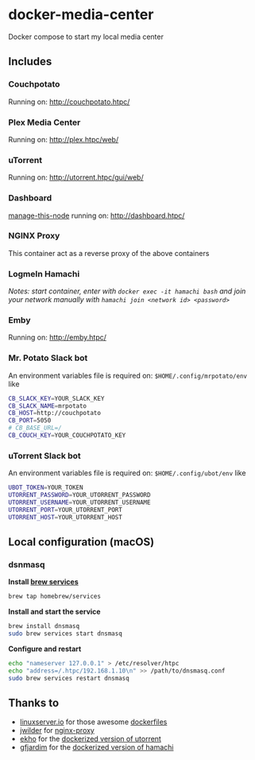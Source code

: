 # docker-media-center
Docker compose to start my local media center

## Includes

### Couchpotato
Running on: http://couchpotato.htpc/

### Plex Media Center
Running on: http://plex.htpc/web/

### uTorrent
Running on: http://utorrent.htpc/gui/web/

### Dashboard
[manage-this-node](https://github.com/onedr0p/manage-this-node) running on: http://dashboard.htpc/

### NGINX Proxy
This container act as a reverse proxy of the above containers

### LogmeIn Hamachi
*Notes: start container, enter with `docker exec -it hamachi bash` and join your network manually with `hamachi join <network id> <password>`*

### Emby
Running on: http://emby.htpc/

### Mr. Potato Slack bot
An environment variables file is required on: `$HOME/.config/mrpotato/env` like
```bash
CB_SLACK_KEY=YOUR_SLACK_KEY
CB_SLACK_NAME=mrpotato
CB_HOST=http://couchpotato
CB_PORT=5050
# CB_BASE_URL=/
CB_COUCH_KEY=YOUR_COUCHPOTATO_KEY
```

### uTorrent Slack bot
An environment variables file is required on: `$HOME/.config/ubot/env` like
```bash
UBOT_TOKEN=YOUR_TOKEN
UTORRENT_PASSWORD=YOUR_UTORRENT_PASSWORD
UTORRENT_USERNAME=YOUR_UTORRENT_USERNAME
UTORRENT_PORT=YOUR_UTORRENT_PORT
UTORRENT_HOST=YOUR_UTORRENT_HOST
```

## Local configuration (macOS)
### dsnmasq
**Install [brew services](https://github.com/Homebrew/homebrew-services)**
```bash
brew tap homebrew/services
```
**Install and start the service**
```bash
brew install dnsmasq
sudo brew services start dnsmasq
```
**Configure and restart**
```bash
echo "nameserver 127.0.0.1" > /etc/resolver/htpc
echo "address=/.htpc/192.168.1.10\n" >> /path/to/dnsmasq.conf
sudo brew services restart dnsmasq
```

## Thanks to

- [linuxserver.io](https://www.linuxserver.io/) for those awesome [dockerfiles](http://tools.linuxserver.io/dockers)
- [jwilder](https://github.com/jwilder) for [nginx-proxy](https://github.com/jwilder/nginx-proxy)
- [ekho](https://github.com/ekho) for the [dockerized version of utorrent](https://github.com/ekho/dockerized-tools)
- [gfjardim](https://github.com/gfjardim) for the [dockerized version of hamachi](https://github.com/gfjardim/docker-containers)
